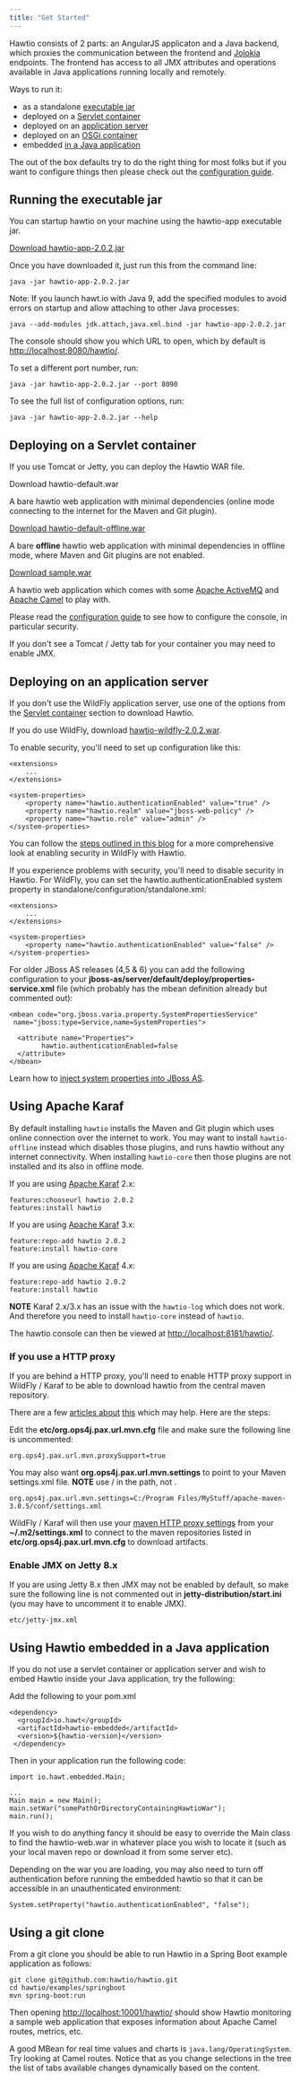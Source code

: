 ```yaml
---
title: "Get Started"
---
```


Hawtio consists of 2 parts: an AngularJS applicaton and a Java backend, which proxies the communication between the frontend and [Jolokia](https://jolokia.org/) endpoints. The frontend has access to all JMX attributes and operations available in Java applications running locally and remotely.

Ways to run it:
* as a standalone [executable jar](#jar)
* deployed on a [Servlet container](#servlet)
* deployed on an [application server](#jee)
* deployed on an [OSGi container](#osgi)
* embedded [in a Java application](#embedded)

The out of the box defaults try to do the right thing for most folks but if you want to configure things then please check out the [configuration guide](../configuration/).

<a id="jar"></a>

## Running the executable jar

You can startup hawtio on your machine using the hawtio-app executable jar.

<a class="btn btn-large btn-primary" href="https://oss.sonatype.org/content/repositories/public/io/hawt/hawtio-app/2.0.2/hawtio-app-2.0.2.jar">Download hawtio-app-2.0.2.jar</a>

Once you have downloaded it, just run this from the command line:

    java -jar hawtio-app-2.0.2.jar

Note: If you launch hawt.io with Java 9, add the specified modules to avoid errors on startup and allow attaching to other Java processes:

    java --add-modules jdk.attach,java.xml.bind -jar hawtio-app-2.0.2.jar

The console should show you which URL to open, which by default is [http://localhost:8080/hawtio/](http://localhost:8080/hawtio/).

To set a different port number, run:

    java -jar hawtio-app-2.0.2.jar --port 8090

To see the full list of configuration options, run:

    java -jar hawtio-app-2.0.2.jar --help

<a id="servlet"></a>

## Deploying on a Servlet container

If you use Tomcat or Jetty, you can deploy the Hawtio WAR file.

<div class="row">
  <div class="col-md-4 text-center">
    <p>
      <a class="btn btn-primary" ref="https://oss.sonatype.org/content/repositories/public/io/hawt/hawtio-default/2.0.2/hawtio-default-2.0.2.war">Download hawtio-default.war</a>
    </p>
    <p>
      A bare hawtio web application with minimal dependencies (online mode connecting to the internet for the Maven and Git plugin).
    </p>
  </div>
  <div class="col-md-4 text-center">
    <p>
      <a class="btn btn-primary" href="https://oss.sonatype.org/content/repositories/public/io/hawt/hawtio-default-offline/2.0.2/hawtio-default-offline-2.0.2.war">Download hawtio-default-offline.war</a>
    </p>
    <p>
      A bare <b>offline</b> hawtio web application with minimal dependencies in offline mode, where Maven and Git plugins are not enabled.
    </p>
  </div>
  <div class="col-md-4 text-center">
    <p>
      <a class="btn btn-primary" href="https://oss.sonatype.org/content/repositories/public/io/hawt/sample/2.0.2/sample-2.0.2.war">Download sample.war</a>
    </p>
    <p>
      A hawtio web application which comes with some <a href="http://activemq.apache.org/">Apache ActiveMQ</a> and
      <a href="http://camel.apache.org/">Apache Camel</a> to play with.
    </p>
  </div>
</div>

Please read the [configuration guide](../configuration/) to see how to configure the console, in particular security.

If you don't see a Tomcat / Jetty tab for your container you may need to enable JMX.

<a name="jee"></a>

## Deploying on an application server

If you don't use the WildFly application server, use one of the options from the [Servlet container](#servlet) section to download Hawtio.

If you do use WildFly, download [hawtio-wildfly-2.0.2.war](https://oss.sonatype.org/content/repositories/public/io/hawt/hawtio-wildfly/2.0.2/hawtio-wildfly-2.0.2.war).

To enable security, you'll need to set up configuration like this:

    <extensions>
        ...
    </extensions>

    <system-properties>
        <property name="hawtio.authenticationEnabled" value="true" />
        <property name="hawtio.realm" value="jboss-web-policy" />
        <property name="hawtio.role" value="admin" />
    </system-properties>

You can follow the [steps outlined in this blog](http://www.christianposta.com/blog/?p=403) for a more comprehensive
look at enabling security in WildFly with Hawtio.

If you experience problems with security, you'll need to disable security in Hawtio. For WildFly, you can set the hawtio.authenticationEnabled system property in standalone/configuration/standalone.xml:

    <extensions>
        ...
    </extensions>

    <system-properties>
        <property name="hawtio.authenticationEnabled" value="false" />
    </system-properties>

For older JBoss AS releases (4,5 & 6) you can add the following configuration to your **jboss-as/server/default/deploy/properties-service.xml** file (which probably has the mbean definition already but commented out):

    <mbean code="org.jboss.varia.property.SystemPropertiesService"
     name="jboss:type=Service,name=SystemProperties">

      <attribute name="Properties">
            hawtio.authenticationEnabled=false
      </attribute>
    </mbean>

Learn how to [inject system properties into JBoss AS](http://www.mastertheboss.com/jboss-configuration/how-to-inject-system-properties-into-jboss).

## Using Apache Karaf

By default installing `hawtio` installs the Maven and Git plugin which uses online connection over the internet to work. You may want to install `hawtio-offline` instead which disables those plugins, and runs hawtio without any internet connectivity. When installing `hawtio-core` then those plugins are not installed and its also in offline mode.

If you are using [Apache Karaf](http://karaf.apache.org/) 2.x:

    features:chooseurl hawtio 2.0.2
    features:install hawtio

If you are using [Apache Karaf](http://karaf.apache.org/) 3.x:

    feature:repo-add hawtio 2.0.2
    feature:install hawtio-core

If you are using [Apache Karaf](http://karaf.apache.org/) 4.x:

    feature:repo-add hawtio 2.0.2
    feature:install hawtio

**NOTE** Karaf 2.x/3.x has an issue with the `hawtio-log` which does not work. And therefore you need to install `hawtio-core` instead of `hawtio`.

The hawtio console can then be viewed at [http://localhost:8181/hawtio/](http://localhost:8181/hawtio/).

### If you use a HTTP proxy

If you are behind a HTTP proxy, you'll need to enable HTTP proxy support in WildFly / Karaf to be able to download hawtio from the central maven repository.

There are a few [articles about](http://mpashworth.wordpress.com/2012/09/27/installing-apache-karaf-features-behind-a-firewall/) [this](http://stackoverflow.com/questions/9922467/how-to-setup-a-proxy-for-apache-karaf) which may help. Here are the steps:

Edit the **etc/org.ops4j.pax.url.mvn.cfg** file and make sure the following line is uncommented:

    org.ops4j.pax.url.mvn.proxySupport=true

You may also want **org.ops4j.pax.url.mvn.settings** to point to your Maven settings.xml file. **NOTE** use / in the path, not \.

    org.ops4j.pax.url.mvn.settings=C:/Program Files/MyStuff/apache-maven-3.0.5/conf/settings.xml

WildFly / Karaf will then use your [maven HTTP proxy settings](http://maven.apache.org/guides/mini/guide-proxies.html) from your **~/.m2/settings.xml** to connect to the maven repositories listed in **etc/org.ops4j.pax.url.mvn.cfg** to download artifacts.

### Enable JMX on Jetty 8.x

If you are using Jetty 8.x then JMX may not be enabled by default, so make sure the following line is not commented out in **jetty-distribution/start.ini** (you may have to uncomment it to enable JMX).

    etc/jetty-jmx.xml

<a name="embedded"></a>

## Using Hawtio embedded in a Java application

If you do not use a servlet container or application server and wish to embed Hawtio inside your Java application, try the following:

Add the following to your pom.xml

    <dependency>
      <groupId>io.hawt</groupId>
      <artifactId>hawtio-embedded</artifactId>
      <version>${hawtio-version}</version>
     </dependency>

Then in your application run the following code:

    import io.hawt.embedded.Main;

    ...
    Main main = new Main();
    main.setWar("somePathOrDirectoryContainingHawtioWar");
    main.run();

If you wish to do anything fancy it should be easy to override the Main class to find the hawtio-web.war in whatever place you wish to locate it (such as your local maven repo or download it from some server etc).

Depending on the war you are loading, you may also need to turn off authentication before running the embedded hawtio so that it can be accessible in an unauthenticated environment:

    System.setProperty("hawtio.authenticationEnabled", "false");

## Using a git clone

From a git clone you should be able to run Hawtio in a Spring Boot example application as follows:

    git clone git@github.com:hawtio/hawtio.git
    cd hawtio/examples/springboot
    mvn spring-boot:run

Then opening [http://localhost:10001/hawtio/](http://localhost:10001/hawtio/) should show Hawtio monitoring a sample web application that exposes information about Apache Camel routes, metrics, etc.

A good MBean for real time values and charts is `java.lang/OperatingSystem`. Try looking at Camel routes. Notice that as you change selections in the tree the list of tabs available changes dynamically based on the content.
